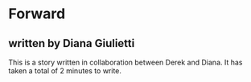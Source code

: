 # Forward
## written by Diana Giulietti

This is a story written in collaboration between Derek and Diana. It has taken a total of 2 minutes to write. 